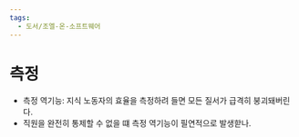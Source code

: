 ```yaml
---
tags:
  - 도서/조엘-온-소프트웨어
---
```


# 측정

- 측정 역기능: 지식 노동자의 효율을 측정하려 들면 모든 질서가 급격히 붕괴돼버린다.
- 직원을 완전히 통제할 수 없을 떄 측정 역기능이 필연적으로 발생핟나.